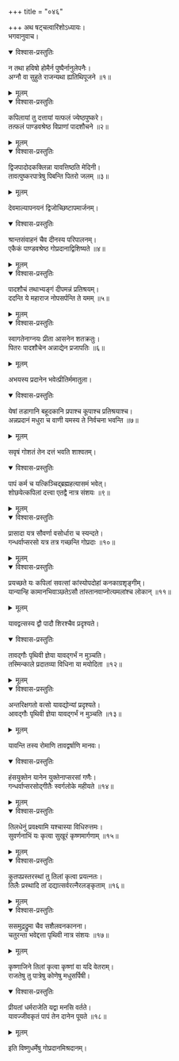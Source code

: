 +++
title = "०४६"

+++
अथ षट्चत्वारिंशोऽध्यायः।  
भगवानुवाच।  

<details open><summary>विश्वास-प्रस्तुतिः</summary>

न तथा हविषो होमैर्न पुष्पैर्नानुलेपनैः।  
अग्नौ वा सुहुते राजन्यथा ह्यतिथिपूजने ॥१॥
</details>

<details><summary>मूलम्</summary>

न तथा हविषो होमैर्न पुष्पैर्नानुलेपनैः।  
अग्नौ वा सुहुते राजन्यथा ह्यतिथिपूजने ॥१॥
</details>


<details open><summary>विश्वास-प्रस्तुतिः</summary>

कपिलायां तु दत्तायां यत्फलं ज्येष्ठपुष्करे।  
तत्फलं पाण्डवश्रेष्ठ विप्राणां पादशौचने ॥२॥
</details>

<details><summary>मूलम्</summary>

कपिलायां तु दत्तायां यत्फलं ज्येष्ठपुष्करे।  
तत्फलं पाण्डवश्रेष्ठ विप्राणां पादशौचने ॥२॥
</details>


<details open><summary>विश्वास-प्रस्तुतिः</summary>

द्विजपादोदकक्लिन्ना यावत्तिष्ठति मेदिनी।  
तावत्पुष्करपात्रेषु पिबन्ति पितरो जलम् ॥३॥
</details>

<details><summary>मूलम्</summary>

द्विजपादोदकक्लिन्ना यावत्तिष्ठति मेदिनी।  
तावत्पुष्करपात्रेषु पिबन्ति पितरो जलम् ॥३॥
</details>

देवमाल्यापनयनं द्विजोच्छिष्टापमार्जनम्।  

<details open><summary>विश्वास-प्रस्तुतिः</summary>

श्रान्तसंवाहनं चैव दीनस्य परिपालनम्।  
एकैकं पाण्डवश्रेष्ठ गोप्रदानाद्विशिष्यते ॥४॥
</details>

<details><summary>मूलम्</summary>

श्रान्तसंवाहनं चैव दीनस्य परिपालनम्।  
एकैकं पाण्डवश्रेष्ठ गोप्रदानाद्विशिष्यते ॥४॥
</details>


<details open><summary>विश्वास-प्रस्तुतिः</summary>

पादशौचं तथाभ्यङ्गं दीपमन्नं प्रतिश्रयम्।  
ददन्ति ये महाराज नोपसर्पन्ति ते यमम् ॥५॥
</details>

<details><summary>मूलम्</summary>

पादशौचं तथाभ्यङ्गं दीपमन्नं प्रतिश्रयम्।  
ददन्ति ये महाराज नोपसर्पन्ति ते यमम् ॥५॥
</details>


<details open><summary>विश्वास-प्रस्तुतिः</summary>

स्वागतेनाग्नयः प्रीता आसनेन शतक्रतुः।  
पितरः पादशौचेन अन्नाद्येन प्रजापतिः ॥६॥
</details>

<details><summary>मूलम्</summary>

स्वागतेनाग्नयः प्रीता आसनेन शतक्रतुः।  
पितरः पादशौचेन अन्नाद्येन प्रजापतिः ॥६॥
</details>

अभयस्य प्रदानेन भवेत्प्रीतिर्ममातुला।  

<details open><summary>विश्वास-प्रस्तुतिः</summary>

येषां तडागानि बहूदकानि प्रपाश्च कूपाश्च प्रतिश्रयाश्च।  
अन्नप्रदानं मधुरा च वाणी यमस्य ते निर्वचना भवन्ति ॥७॥
</details>

<details><summary>मूलम्</summary>

येषां तडागानि बहूदकानि प्रपाश्च कूपाश्च प्रतिश्रयाश्च।  
अन्नप्रदानं मधुरा च वाणी यमस्य ते निर्वचना भवन्ति ॥७॥
</details>

सवृषं गोशतं तेन दत्तं भवति शाश्वतम्।  

<details open><summary>विश्वास-प्रस्तुतिः</summary>

पापं कर्म च यत्किञ्चिद्ब्रह्महत्यासमं भवेत्।  
शोछयेत्कपिलां दत्त्वा एतद्वै नात्र संशयः ॥९॥
</details>

<details><summary>मूलम्</summary>

पापं कर्म च यत्किञ्चिद्ब्रह्महत्यासमं भवेत्।  
शोछयेत्कपिलां दत्त्वा एतद्वै नात्र संशयः ॥९॥
</details>


<details open><summary>विश्वास-प्रस्तुतिः</summary>

प्रासादा यत्र सौवर्णा वसोर्धारा च स्यन्दते।  
गन्धर्वाप्सरसो यत्र तत्र गच्छन्ति गोप्रदाः ॥१०॥
</details>

<details><summary>मूलम्</summary>

प्रासादा यत्र सौवर्णा वसोर्धारा च स्यन्दते।  
गन्धर्वाप्सरसो यत्र तत्र गच्छन्ति गोप्रदाः ॥१०॥
</details>


<details open><summary>विश्वास-प्रस्तुतिः</summary>

प्रयच्छते यः कपिलां सवत्सां कांस्योपदोहां कनकाग्रशृङ्गीम्।  
यान्यान्हि कामानभिवाञ्छतेऽसौ तांस्तानवाप्नोत्यमलांश्च लोकान् ॥११॥
</details>

<details><summary>मूलम्</summary>

प्रयच्छते यः कपिलां सवत्सां कांस्योपदोहां कनकाग्रशृङ्गीम्।  
यान्यान्हि कामानभिवाञ्छतेऽसौ तांस्तानवाप्नोत्यमलांश्च लोकान् ॥११॥
</details>

यावद्वत्सस्य द्वौ पादौ शिरश्चैव प्रदृश्यते।  

<details open><summary>विश्वास-प्रस्तुतिः</summary>

तावद्गौः पृथिवी ज्ञेया यावद्गर्भं न मुञ्चति।  
तस्मिन्काले प्रदातव्या विधिना या मयोदिता ॥१२॥
</details>

<details><summary>मूलम्</summary>

तावद्गौः पृथिवी ज्ञेया यावद्गर्भं न मुञ्चति।  
तस्मिन्काले प्रदातव्या विधिना या मयोदिता ॥१२॥
</details>


<details open><summary>विश्वास-प्रस्तुतिः</summary>

अन्तरिक्षगतो वत्सो यावद्योन्यां प्रदृश्यते।  
आवद्गौः पृथिवी ज्ञेया यावद्गर्भं न मुञ्चति ॥१३॥
</details>

<details><summary>मूलम्</summary>

अन्तरिक्षगतो वत्सो यावद्योन्यां प्रदृश्यते।  
आवद्गौः पृथिवी ज्ञेया यावद्गर्भं न मुञ्चति ॥१३॥
</details>

यावन्ति तस्य रोमाणि तावद्वर्षाणि मानवः।  

<details open><summary>विश्वास-प्रस्तुतिः</summary>

हंसयुक्तेन यानेन युक्तेनाप्सरसां गणैः।  
गन्धर्वाप्सरसोद्गीतैः स्वर्गलोके महीयते ॥१४॥
</details>

<details><summary>मूलम्</summary>

हंसयुक्तेन यानेन युक्तेनाप्सरसां गणैः।  
गन्धर्वाप्सरसोद्गीतैः स्वर्गलोके महीयते ॥१४॥
</details>


<details open><summary>विश्वास-प्रस्तुतिः</summary>

तिलधेनुं प्रवक्ष्यामि यश्चास्या विधिरुत्तमः।  
सुवर्णनाभिं यः कृत्वा सुखूरं कृष्णमार्गणाम् ॥१५॥
</details>

<details><summary>मूलम्</summary>

तिलधेनुं प्रवक्ष्यामि यश्चास्या विधिरुत्तमः।  
सुवर्णनाभिं यः कृत्वा सुखूरं कृष्णमार्गणाम् ॥१५॥
</details>


<details open><summary>विश्वास-प्रस्तुतिः</summary>

कुतपप्रस्तरस्थां तु तिलां कृत्वा प्रयत्नतः।  
तिलैः प्रस्थादि तां दद्यात्सर्वरत्नैरलङ्कृताम् ॥१६॥
</details>

<details><summary>मूलम्</summary>

कुतपप्रस्तरस्थां तु तिलां कृत्वा प्रयत्नतः।  
तिलैः प्रस्थादि तां दद्यात्सर्वरत्नैरलङ्कृताम् ॥१६॥
</details>


<details open><summary>विश्वास-प्रस्तुतिः</summary>

ससमुद्रद्रुमा चैव सशैलवनकानना।  
चतुरन्ता भवेद्दत्ता पृथिवी नात्र संशयः ॥१७॥
</details>

<details><summary>मूलम्</summary>

ससमुद्रद्रुमा चैव सशैलवनकानना।  
चतुरन्ता भवेद्दत्ता पृथिवी नात्र संशयः ॥१७॥
</details>

कृष्णाजिने तिलां कृत्वा कृष्णां वा यदि वेतराम्।  
राजतेषु तु पात्रेषु कोणेषु मधुसर्पिषी।  

<details open><summary>विश्वास-प्रस्तुतिः</summary>

प्रीयतां धर्मराजेति यद्वा मनसि वर्तते।  
यावज्जीवकृतं पापं तेन दानेन पूयते ॥१८॥
</details>

<details><summary>मूलम्</summary>

प्रीयतां धर्मराजेति यद्वा मनसि वर्तते।  
यावज्जीवकृतं पापं तेन दानेन पूयते ॥१८॥
</details>

इति विष्णुधर्मेषु गोप्रदानमिश्रदानम्।  

